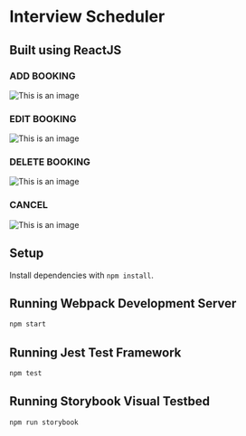 # Interview Scheduler

## Built using ReactJS

### ADD BOOKING

![This is an image](https://github.com/davincecode/scheduler/blob/master/public/images/add.gif)

### EDIT BOOKING

![This is an image](https://github.com/davincecode/scheduler/blob/master/public/images/edit.gif)

### DELETE BOOKING

![This is an image](https://github.com/davincecode/scheduler/blob/master/public/images/delete.gif)

### CANCEL

![This is an image](https://github.com/davincecode/scheduler/blob/master/public/images/cancel.gif)

## Setup

Install dependencies with `npm install`.

## Running Webpack Development Server

```sh
npm start
```

## Running Jest Test Framework

```sh
npm test
```

## Running Storybook Visual Testbed

```sh
npm run storybook
```
